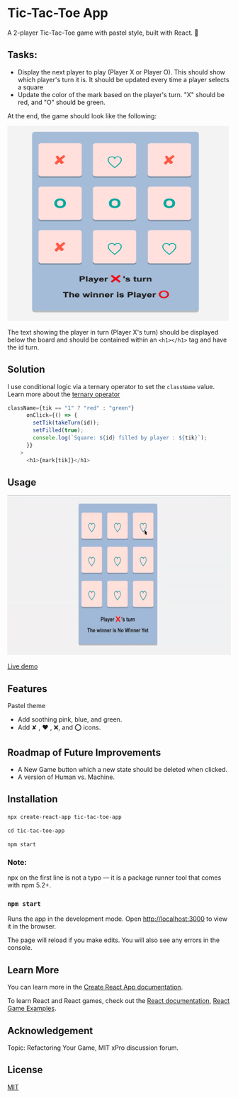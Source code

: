 # Tic-Tac-Toe App

A 2-player Tic-Tac-Toe game with pastel style, built with React. 🍭

## Tasks:

- Display the next player to play (Player X or Player O). This should show which player's turn it is.  It should be updated every time a player selects a square
- Update the color of the mark based on the player's turn. "X" should be red, and "O" should be green.

At the end, the game should look like the following:

<img src = 'xo.png' width="500" height="440"> 

The text showing the player in turn (Player X's turn) should be displayed below the board and should be contained within an `<h1></h1>`  tag and have the id turn.

## Solution
I use conditional logic via a ternary operator to set the `className` value.  Learn more about the [ternary operator](https://developer.mozilla.org/en-US/docs/Web/JavaScript/Reference/Operators/Conditional_Operator/) 

```javaScript
className={tik == "1" ? "red" : "green"}
      onClick={() => {
        setTik(takeTurn(id));
        setFilled(true);
        console.log(`Square: ${id} filled by player : ${tik}`);
      }}
    >
      <h1>{mark[tik]}</h1>
```

## Usage
<img src = 'Example.gif' width="580" height="360"> 

[Live demo](https://codesandbox.io/embed/2-player-tic-tac-toe-game-ufoop?fontsize=14&hidenavigation=1&theme=light&view=preview)

## Features
Pastel theme

- Add soothing pink, blue, and green.
- Add ✘  ,  ❤︎ , ❌, and ⭕️ icons.

## Roadmap of Future Improvements
- A New Game button which a new state should be deleted when clicked.
- A version of Human vs. Machine.

## Installation
 `npx create-react-app tic-tac-toe-app`

 `cd tic-tac-toe-app`

 `npm start`

   ### Note:
   npx on the first line is not a typo — it is a package runner tool that comes with npm 5.2+.

### `npm start`

Runs the app in the development mode.
Open [http://localhost:3000](http://localhost:3000) to view it in the browser.

The page will reload if you make edits. You will also see any errors in the console.

## Learn More

You can learn more in the [Create React App documentation](https://facebook.github.io/create-react-app/docs/getting-started).

To learn React and React games, check out the [React documentation](https://reactjs.org/), [React Game Examples](https://react.rocks/tag/Game/).

## Acknowledgement

Topic: Refactoring Your Game, MIT xPro discussion forum.

## License
[MIT](https://github.com/anyapages/tic-tac-toe-app/blob/main/LICENSE) 
